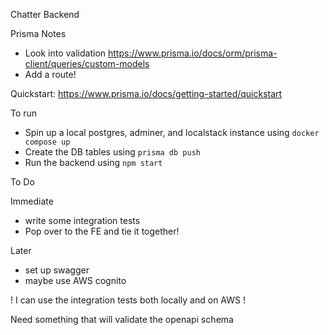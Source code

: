 Chatter Backend

Prisma Notes

- Look into validation
  https://www.prisma.io/docs/orm/prisma-client/queries/custom-models
- Add a route!

Quickstart: https://www.prisma.io/docs/getting-started/quickstart

To run

- Spin up a local postgres, adminer, and localstack instance using `docker compose up`
- Create the DB tables using `prisma db push`
- Run the backend using `npm start`

To Do

Immediate
  - write some integration tests
  - Pop over to the FE and tie it together!

Later
  - set up swagger
  - maybe use AWS cognito

! I can use the integration tests both locally and on AWS !

Need something that will validate the openapi schema